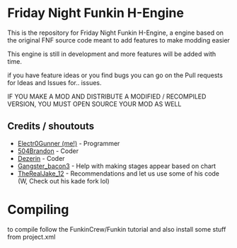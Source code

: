 # Friday Night Funkin H-Engine

This is the repository for Friday Night Funkin H-Engine, a engine based on the original FNF source code meant to add features to make modding easier

This engine is still in development and more features will be added with time.

if you have feature ideas or you find bugs you can go on the Pull requests for Ideas and Issues for.. issues.

IF YOU MAKE A MOD AND DISTRIBUTE A MODIFIED / RECOMPILED VERSION, YOU MUST OPEN SOURCE YOUR MOD AS WELL

## Credits / shoutouts

- [Electr0Gunner (me!)](https://twitter.com/Electr0Gunner) - Programmer
- [504Brandon](https://github.com/504brandon) - Coder
- [Dezerin](https://github.com/DemonDezerin) - Coder
- [Gangster_bacon3](https://www.youtube.com/channel/UCvdmgoCsWhcVPSwB7h91GEg) - Help with making stages appear based on chart
- [TheRealJake_12](https://github.com/TheRealJake12) - Recommendations and let us use some of his code (W, Check out his kade fork lol)


# Compiling
to compile follow the FunkinCrew/Funkin tutorial
and also install some stuff from project.xml
